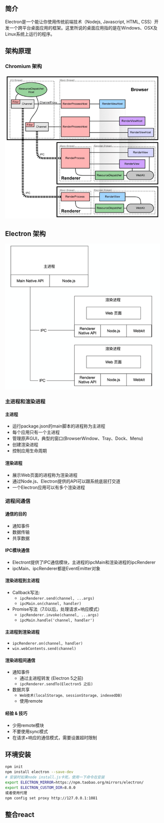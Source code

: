## 简介

Electron是一个能让你使用传统前端技术（Nodejs, Javascript, HTML, CSS）开发一个跨平台桌面应用的框架。这里所说的桌面应用指的是在Windows、OSX及Linux系统上运行的程序。

## 架构原理

### Chromium 架构

![](./assets/images/chromium-arch.png)

## Electron 架构

![electron-arch.png](./assets/images/electron-arch.png)



### 主进程和渲染进程

####  主进程

* 运行package.json的main脚本的进程称为主进程
* 每个应用只有一个主进程
* 管理原声GUI，典型的窗口(BrowserWindow、Tray、Dock、Menu)
* 创建渲染进程
* 控制应用生命周期

#### 渲染进程

* 展示Web页面的进程称为渲染进程
* 通过Node.js、Electron提供的API可以跟系统底层打交道
* 一个Electron应用可以有多个渲染进程

### 进程间通信

#### 通信的目的

* 通知事件
* 数据传输
* 共享数据

#### IPC模块通信

* Electront提供了IPC通信模块，主进程的ipcMain和渲染进程的ipcRenderer
* ipcMain、ipcRenderer都是EventEmitter对象

#### 渲染进程到主进程

* Callback写法:
  * `ipcRenderer.send(channel, ...args)`
  * `ipcMain.on(channel, handler)`
* Promise写法（7.0以后，处理请求+响应模式）
  * `ipcRenderer.invoke(channel, ...args)`
  * `ipcMain.handle('channel, handler')`

#### 主进程到渲染进程

* `ipcRenderer.on(channel, handler)`
* `win.webContents.send(channel)`

#### 渲染进程间通信

* 通知事件
  * 通过主进程转发 (Electron 5之前)
  * `ipcRenderer.sendTo(Electron5 之后)`
* 数据共享
  * `Web技术(localStorage、sessionStorage、indexedDB)`
  * 使用remote

#### 经验 & 技巧

* 少用remote模块
* 不要使用sync模式
* 在请求+响应的通信模式，需要设置超时限制



## 环境安装

```bash
npm init 
npm install electron --save-dev
# 安装时如果node install.js卡死，使用一下命令在安装
export ELECTRON_MIRROR=https://npm.taobao.org/mirrors/electron/
export ELECTRON_CUSTOM_DIR=8.0.0
或者使用代理
npm config set proxy http://127.0.0.1:1081
```



## 整合react

